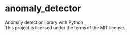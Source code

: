 # anomaly_detector
Anomaly detection library with Python  
This project is licensed under the terms of the MIT license.
